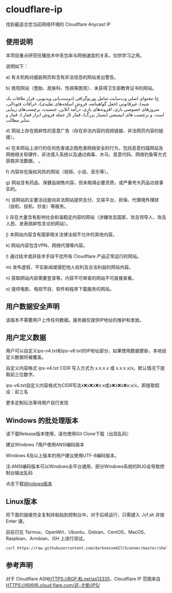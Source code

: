 # cloudflare-ip

找到最适合您当前网络环境的 Cloudflare Anycast IP

## 使用说明

本项目重点研究任播技术中丢包率与网络速度的关系，仅供学习之用。

说明如下：

a) 有关机构对威胁网页和含有非法信息的网站发出警告。

b) 医院网站（堕胎、皮肤科、性病等医院）、未获得卫生部教育证书的网站。

ج) محتوای اصلی وب‌سایت شامل پورنوگرافی (دوست‌یابی ویدیویی، قرار ملاقات یک شبه)، غیرقانونی (جعل گواهینامه، فروش اسلحه‌های تقلیدی)، خرافات فئودالی، سرورهای خصوصی بازی، افزونه‌های بازی، درآمد آنلاین، جنسیت، برچسب‌های زیبایی است. و برچسب های انیمیشن (بسیار بزرگ)، قمار (از جمله فروش ابزار قمار.)، قمار و سایر مطالب.

d) 网站上存在挑衅性的恶意广告（存在非法内容的视频链接、非法网页内容的链接）。

e) 在本网站上进行的任何危害或企图危害网络安全的行为，包括恶意扫描网站及网络相关软硬件、非法侵入系统以及通过病毒、木马、恶意代码、网络钓鱼等方式获取非法数据。 。

f) 内容存在版权风险的网站（视频、小说、音乐等）。

g) 网站含有药品、保健品销售内容，但未取得必要资质，或严重夸大药品功效事实的。

h) 该网站的主要活动是向非法网站提供支付、交易平台、担保、代理境外理财（投机、投机、炒金）等服务。

i) 存在大量含有影响社会和谐稳定内容的网站（涉嫌攻击国家、攻击领导人、攻击人民、发表挑衅性言论的网站）。

j) 本网站内容含有国家相关法律法规不允许的其他内容。

k) 网站内容包含VPN、网络代理等内容。

l) 通过技术或非技术手段干扰所有 Cloudflare 产品正常运行的网站。

m) 发布虚假、不实新闻或侵犯他人权利及合法利益的网站内容。

n) 获取网站内容需要登录等。内容不可审查的网站不可直接查看。

o) 提供电影、电视节目、软件和程序下载服务的网站。

## 用户数据安全声明

该版本不需要用户上传任何数据。服务器仅提供IP地址的维护和发放。

## 用户定义数据

用户可以自定义ips-v4.txt和ips-v6.txt的IP地址部分，如果使用数据更新，本地自定义数据将被覆盖。

自定义内容格式 ips-v4.txt CIDR 写入方式为 x.x.x.x 或 x.x.x.x/x。默认情况下提取前三位数字。

ips-v6.txt自定义内容格式为CIDR写法x:x:x:x:x:x:x:x或x:x:x:x:x:x:x:x/x，即提取假设：前三名

更多定制玩法等待用户自行发现

## Windows 的批处理版本

请下载Release版本使用，请勿使用Git Clone下载（出现乱码）

建议Windows 7用户使用ANSI编码版本

Windows 8及以上版本的用户建议使用UTF-8编码版本。

注:ANSI编码版本可以Windows全平台通用，部分Windows系统的BUG会导致控制台输出乱码

点击下载[Windows版本](https://github.com/badafans/better-cloudflare-ip/releases/latest/download/batch.zip)

## Linux版本

将下面的链接完全复制并粘贴到控制台中，对于后续运行，只需键入 ./cf.sh 并按 Enter 键。

目前已在 Termux、OpenWrt、Ubuntu、Debian、CentOS、MacOS、Raspbian、Armbian、iSH 上进行测试。

```bash
curl https://raw.githubusercontent.com/darknessm427/Scanner/master/shell/cf.sh -o cf.sh && chmod +x cf.sh && ./cf.sh
```

## 参考声明

对于 Cloudflare ASN[HTTPS://BGP.和.net/as13335](https://bgp.he.net/AS13335)，Cloudflare IP 范围来自[HTTPS://呜呜呜.cloud flare.com/这-才能/IPS/](https://www.cloudflare.com/zh-cn/ips/)
